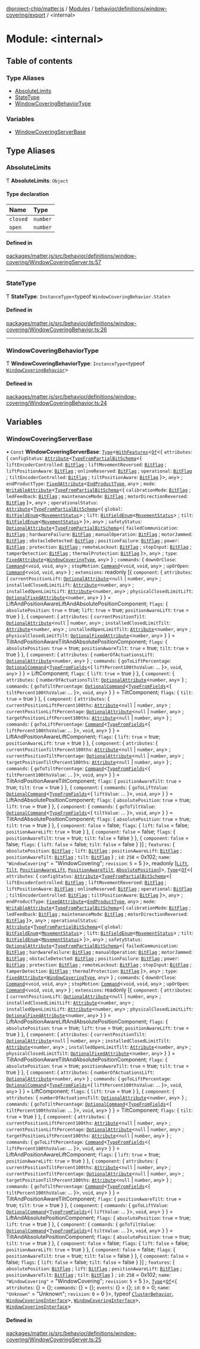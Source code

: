 [@project-chip/matter.js](../README.md) / [Modules](../modules.md) / [behavior/definitions/window-covering/export](behavior_definitions_window_covering_export.md) / \<internal\>

# Module: \<internal\>

## Table of contents

### Type Aliases

- [AbsoluteLimits](behavior_definitions_window_covering_export._internal_.md#absolutelimits)
- [StateType](behavior_definitions_window_covering_export._internal_.md#statetype)
- [WindowCoveringBehaviorType](behavior_definitions_window_covering_export._internal_.md#windowcoveringbehaviortype)

### Variables

- [WindowCoveringServerBase](behavior_definitions_window_covering_export._internal_.md#windowcoveringserverbase)

## Type Aliases

### AbsoluteLimits

Ƭ **AbsoluteLimits**: `Object`

#### Type declaration

| Name | Type |
| :------ | :------ |
| `closed` | `number` |
| `open` | `number` |

#### Defined in

[packages/matter.js/src/behavior/definitions/window-covering/WindowCoveringServer.ts:57](https://github.com/project-chip/matter.js/blob/0c058ae17fdba4c0b89b8b13c309011d51782299/packages/matter.js/src/behavior/definitions/window-covering/WindowCoveringServer.ts#L57)

___

### StateType

Ƭ **StateType**: `InstanceType`\<typeof `WindowCoveringBehavior.State`\>

#### Defined in

[packages/matter.js/src/behavior/definitions/window-covering/WindowCoveringBehavior.ts:26](https://github.com/project-chip/matter.js/blob/0c058ae17fdba4c0b89b8b13c309011d51782299/packages/matter.js/src/behavior/definitions/window-covering/WindowCoveringBehavior.ts#L26)

___

### WindowCoveringBehaviorType

Ƭ **WindowCoveringBehaviorType**: `InstanceType`\<typeof [`WindowCoveringBehavior`](behavior_definitions_window_covering_export.md#windowcoveringbehavior)\>

#### Defined in

[packages/matter.js/src/behavior/definitions/window-covering/WindowCoveringBehavior.ts:24](https://github.com/project-chip/matter.js/blob/0c058ae17fdba4c0b89b8b13c309011d51782299/packages/matter.js/src/behavior/definitions/window-covering/WindowCoveringBehavior.ts#L24)

## Variables

### WindowCoveringServerBase

• `Const` **WindowCoveringServerBase**: [`Type`](../interfaces/behavior_cluster_export.ClusterBehavior.Type.md)\<[`WithFeatures`](cluster_export.ClusterComposer.md#withfeatures)\<[`Of`](../interfaces/cluster_export.ClusterType.Of.md)\<\{ `attributes`: \{ `configStatus`: [`Attribute`](../interfaces/cluster_export.Attribute.md)\<[`TypeFromPartialBitSchema`](schema_export.md#typefrompartialbitschema)\<\{ `liftEncoderControlled`: [`BitFlag`](schema_export.md#bitflag) ; `liftMovementReversed`: [`BitFlag`](schema_export.md#bitflag) ; `liftPositionAware`: [`BitFlag`](schema_export.md#bitflag) ; `onlineReserved`: [`BitFlag`](schema_export.md#bitflag) ; `operational`: [`BitFlag`](schema_export.md#bitflag) ; `tiltEncoderControlled`: [`BitFlag`](schema_export.md#bitflag) ; `tiltPositionAware`: [`BitFlag`](schema_export.md#bitflag)  }\>, `any`\> ; `endProductType`: [`FixedAttribute`](../interfaces/cluster_export.FixedAttribute.md)\<[`EndProductType`](../enums/cluster_export.WindowCovering.EndProductType.md), `any`\> ; `mode`: [`WritableAttribute`](../interfaces/cluster_export.WritableAttribute.md)\<[`TypeFromPartialBitSchema`](schema_export.md#typefrompartialbitschema)\<\{ `calibrationMode`: [`BitFlag`](schema_export.md#bitflag) ; `ledFeedback`: [`BitFlag`](schema_export.md#bitflag) ; `maintenanceMode`: [`BitFlag`](schema_export.md#bitflag) ; `motorDirectionReversed`: [`BitFlag`](schema_export.md#bitflag)  }\>, `any`\> ; `operationalStatus`: [`Attribute`](../interfaces/cluster_export.Attribute.md)\<[`TypeFromPartialBitSchema`](schema_export.md#typefrompartialbitschema)\<\{ `global`: [`BitFieldEnum`](schema_export.md#bitfieldenum)\<[`MovementStatus`](../enums/cluster_export.WindowCovering.MovementStatus.md)\> ; `lift`: [`BitFieldEnum`](schema_export.md#bitfieldenum)\<[`MovementStatus`](../enums/cluster_export.WindowCovering.MovementStatus.md)\> ; `tilt`: [`BitFieldEnum`](schema_export.md#bitfieldenum)\<[`MovementStatus`](../enums/cluster_export.WindowCovering.MovementStatus.md)\>  }\>, `any`\> ; `safetyStatus`: [`OptionalAttribute`](../interfaces/cluster_export.OptionalAttribute.md)\<[`TypeFromPartialBitSchema`](schema_export.md#typefrompartialbitschema)\<\{ `failedCommunication`: [`BitFlag`](schema_export.md#bitflag) ; `hardwareFailure`: [`BitFlag`](schema_export.md#bitflag) ; `manualOperation`: [`BitFlag`](schema_export.md#bitflag) ; `motorJammed`: [`BitFlag`](schema_export.md#bitflag) ; `obstacleDetected`: [`BitFlag`](schema_export.md#bitflag) ; `positionFailure`: [`BitFlag`](schema_export.md#bitflag) ; `power`: [`BitFlag`](schema_export.md#bitflag) ; `protection`: [`BitFlag`](schema_export.md#bitflag) ; `remoteLockout`: [`BitFlag`](schema_export.md#bitflag) ; `stopInput`: [`BitFlag`](schema_export.md#bitflag) ; `tamperDetection`: [`BitFlag`](schema_export.md#bitflag) ; `thermalProtection`: [`BitFlag`](schema_export.md#bitflag)  }\>, `any`\> ; `type`: [`FixedAttribute`](../interfaces/cluster_export.FixedAttribute.md)\<[`WindowCoveringType`](../enums/cluster_export.WindowCovering.WindowCoveringType.md), `any`\>  } ; `commands`: \{ `downOrClose`: [`Command`](../interfaces/cluster_export.Command.md)\<`void`, `void`, `any`\> ; `stopMotion`: [`Command`](../interfaces/cluster_export.Command.md)\<`void`, `void`, `any`\> ; `upOrOpen`: [`Command`](../interfaces/cluster_export.Command.md)\<`void`, `void`, `any`\>  } ; `extensions`: readonly [\{ `component`: \{ `attributes`: \{ `currentPositionLift`: [`OptionalAttribute`](../interfaces/cluster_export.OptionalAttribute.md)\<``null`` \| `number`, `any`\> ; `installedClosedLimitLift`: [`Attribute`](../interfaces/cluster_export.Attribute.md)\<`number`, `any`\> ; `installedOpenLimitLift`: [`Attribute`](../interfaces/cluster_export.Attribute.md)\<`number`, `any`\> ; `physicalClosedLimitLift`: [`OptionalFixedAttribute`](../interfaces/cluster_export.OptionalFixedAttribute.md)\<`number`, `any`\>  }  } = LiftAndPositionAwareLiftAndAbsolutePositionComponent; `flags`: \{ `absolutePosition`: ``true`` = true; `lift`: ``true`` = true; `positionAwareLift`: ``true`` = true }  }, \{ `component`: \{ `attributes`: \{ `currentPositionTilt`: [`OptionalAttribute`](../interfaces/cluster_export.OptionalAttribute.md)\<``null`` \| `number`, `any`\> ; `installedClosedLimitTilt`: [`Attribute`](../interfaces/cluster_export.Attribute.md)\<`number`, `any`\> ; `installedOpenLimitTilt`: [`Attribute`](../interfaces/cluster_export.Attribute.md)\<`number`, `any`\> ; `physicalClosedLimitTilt`: [`OptionalFixedAttribute`](../interfaces/cluster_export.OptionalFixedAttribute.md)\<`number`, `any`\>  }  } = TiltAndPositionAwareTiltAndAbsolutePositionComponent; `flags`: \{ `absolutePosition`: ``true`` = true; `positionAwareTilt`: ``true`` = true; `tilt`: ``true`` = true }  }, \{ `component`: \{ `attributes`: \{ `numberOfActuationsLift`: [`OptionalAttribute`](../interfaces/cluster_export.OptionalAttribute.md)\<`number`, `any`\>  } ; `commands`: \{ `goToLiftPercentage`: [`OptionalCommand`](../interfaces/cluster_export.OptionalCommand.md)\<[`TypeFromFields`](tlv_export.md#typefromfields)\<\{ `liftPercent100thsValue`: ...  }\>, `void`, `any`\>  }  } = LiftComponent; `flags`: \{ `lift`: ``true`` = true }  }, \{ `component`: \{ `attributes`: \{ `numberOfActuationsTilt`: [`OptionalAttribute`](../interfaces/cluster_export.OptionalAttribute.md)\<`number`, `any`\>  } ; `commands`: \{ `goToTiltPercentage`: [`OptionalCommand`](../interfaces/cluster_export.OptionalCommand.md)\<[`TypeFromFields`](tlv_export.md#typefromfields)\<\{ `tiltPercent100thsValue`: ...  }\>, `void`, `any`\>  }  } = TiltComponent; `flags`: \{ `tilt`: ``true`` = true }  }, \{ `component`: \{ `attributes`: \{ `currentPositionLiftPercent100ths`: [`Attribute`](../interfaces/cluster_export.Attribute.md)\<``null`` \| `number`, `any`\> ; `currentPositionLiftPercentage`: [`OptionalAttribute`](../interfaces/cluster_export.OptionalAttribute.md)\<``null`` \| `number`, `any`\> ; `targetPositionLiftPercent100ths`: [`Attribute`](../interfaces/cluster_export.Attribute.md)\<``null`` \| `number`, `any`\>  } ; `commands`: \{ `goToLiftPercentage`: [`Command`](../interfaces/cluster_export.Command.md)\<[`TypeFromFields`](tlv_export.md#typefromfields)\<\{ `liftPercent100thsValue`: ...  }\>, `void`, `any`\>  }  } = LiftAndPositionAwareLiftComponent; `flags`: \{ `lift`: ``true`` = true; `positionAwareLift`: ``true`` = true }  }, \{ `component`: \{ `attributes`: \{ `currentPositionTiltPercent100ths`: [`Attribute`](../interfaces/cluster_export.Attribute.md)\<``null`` \| `number`, `any`\> ; `currentPositionTiltPercentage`: [`OptionalAttribute`](../interfaces/cluster_export.OptionalAttribute.md)\<``null`` \| `number`, `any`\> ; `targetPositionTiltPercent100ths`: [`Attribute`](../interfaces/cluster_export.Attribute.md)\<``null`` \| `number`, `any`\>  } ; `commands`: \{ `goToTiltPercentage`: [`Command`](../interfaces/cluster_export.Command.md)\<[`TypeFromFields`](tlv_export.md#typefromfields)\<\{ `tiltPercent100thsValue`: ...  }\>, `void`, `any`\>  }  } = TiltAndPositionAwareTiltComponent; `flags`: \{ `positionAwareTilt`: ``true`` = true; `tilt`: ``true`` = true }  }, \{ `component`: \{ `commands`: \{ `goToLiftValue`: [`OptionalCommand`](../interfaces/cluster_export.OptionalCommand.md)\<[`TypeFromFields`](tlv_export.md#typefromfields)\<\{ `liftValue`: ...  }\>, `void`, `any`\>  }  } = LiftAndAbsolutePositionComponent; `flags`: \{ `absolutePosition`: ``true`` = true; `lift`: ``true`` = true }  }, \{ `component`: \{ `commands`: \{ `goToTiltValue`: [`OptionalCommand`](../interfaces/cluster_export.OptionalCommand.md)\<[`TypeFromFields`](tlv_export.md#typefromfields)\<\{ `tiltValue`: ...  }\>, `void`, `any`\>  }  } = TiltAndAbsolutePositionComponent; `flags`: \{ `absolutePosition`: ``true`` = true; `tilt`: ``true`` = true }  }, \{ `component`: ``false`` = false; `flags`: \{ `lift`: ``false`` = false; `positionAwareLift`: ``true`` = true }  }, \{ `component`: ``false`` = false; `flags`: \{ `positionAwareTilt`: ``true`` = true; `tilt`: ``false`` = false }  }, \{ `component`: ``false`` = false; `flags`: \{ `lift`: ``false`` = false; `tilt`: ``false`` = false }  }] ; `features`: \{ `absolutePosition`: [`BitFlag`](schema_export.md#bitflag) ; `lift`: [`BitFlag`](schema_export.md#bitflag) ; `positionAwareLift`: [`BitFlag`](schema_export.md#bitflag) ; `positionAwareTilt`: [`BitFlag`](schema_export.md#bitflag) ; `tilt`: [`BitFlag`](schema_export.md#bitflag)  } ; `id`: ``258`` = 0x102; `name`: ``"WindowCovering"`` = "WindowCovering"; `revision`: ``5`` = 5 }\>, readonly [[`Lift`](../enums/cluster_export.WindowCovering.Feature.md#lift), [`Tilt`](../enums/cluster_export.WindowCovering.Feature.md#tilt), [`PositionAwareLift`](../enums/cluster_export.WindowCovering.Feature.md#positionawarelift), [`PositionAwareTilt`](../enums/cluster_export.WindowCovering.Feature.md#positionawaretilt), [`AbsolutePosition`](../enums/cluster_export.WindowCovering.Feature.md#absoluteposition)]\>, [`Type`](../interfaces/behavior_cluster_export.ClusterBehavior.Type.md)\<[`Of`](../interfaces/cluster_export.ClusterType.Of.md)\<\{ `attributes`: \{ `configStatus`: [`Attribute`](../interfaces/cluster_export.Attribute.md)\<[`TypeFromPartialBitSchema`](schema_export.md#typefrompartialbitschema)\<\{ `liftEncoderControlled`: [`BitFlag`](schema_export.md#bitflag) ; `liftMovementReversed`: [`BitFlag`](schema_export.md#bitflag) ; `liftPositionAware`: [`BitFlag`](schema_export.md#bitflag) ; `onlineReserved`: [`BitFlag`](schema_export.md#bitflag) ; `operational`: [`BitFlag`](schema_export.md#bitflag) ; `tiltEncoderControlled`: [`BitFlag`](schema_export.md#bitflag) ; `tiltPositionAware`: [`BitFlag`](schema_export.md#bitflag)  }\>, `any`\> ; `endProductType`: [`FixedAttribute`](../interfaces/cluster_export.FixedAttribute.md)\<[`EndProductType`](../enums/cluster_export.WindowCovering.EndProductType.md), `any`\> ; `mode`: [`WritableAttribute`](../interfaces/cluster_export.WritableAttribute.md)\<[`TypeFromPartialBitSchema`](schema_export.md#typefrompartialbitschema)\<\{ `calibrationMode`: [`BitFlag`](schema_export.md#bitflag) ; `ledFeedback`: [`BitFlag`](schema_export.md#bitflag) ; `maintenanceMode`: [`BitFlag`](schema_export.md#bitflag) ; `motorDirectionReversed`: [`BitFlag`](schema_export.md#bitflag)  }\>, `any`\> ; `operationalStatus`: [`Attribute`](../interfaces/cluster_export.Attribute.md)\<[`TypeFromPartialBitSchema`](schema_export.md#typefrompartialbitschema)\<\{ `global`: [`BitFieldEnum`](schema_export.md#bitfieldenum)\<[`MovementStatus`](../enums/cluster_export.WindowCovering.MovementStatus.md)\> ; `lift`: [`BitFieldEnum`](schema_export.md#bitfieldenum)\<[`MovementStatus`](../enums/cluster_export.WindowCovering.MovementStatus.md)\> ; `tilt`: [`BitFieldEnum`](schema_export.md#bitfieldenum)\<[`MovementStatus`](../enums/cluster_export.WindowCovering.MovementStatus.md)\>  }\>, `any`\> ; `safetyStatus`: [`OptionalAttribute`](../interfaces/cluster_export.OptionalAttribute.md)\<[`TypeFromPartialBitSchema`](schema_export.md#typefrompartialbitschema)\<\{ `failedCommunication`: [`BitFlag`](schema_export.md#bitflag) ; `hardwareFailure`: [`BitFlag`](schema_export.md#bitflag) ; `manualOperation`: [`BitFlag`](schema_export.md#bitflag) ; `motorJammed`: [`BitFlag`](schema_export.md#bitflag) ; `obstacleDetected`: [`BitFlag`](schema_export.md#bitflag) ; `positionFailure`: [`BitFlag`](schema_export.md#bitflag) ; `power`: [`BitFlag`](schema_export.md#bitflag) ; `protection`: [`BitFlag`](schema_export.md#bitflag) ; `remoteLockout`: [`BitFlag`](schema_export.md#bitflag) ; `stopInput`: [`BitFlag`](schema_export.md#bitflag) ; `tamperDetection`: [`BitFlag`](schema_export.md#bitflag) ; `thermalProtection`: [`BitFlag`](schema_export.md#bitflag)  }\>, `any`\> ; `type`: [`FixedAttribute`](../interfaces/cluster_export.FixedAttribute.md)\<[`WindowCoveringType`](../enums/cluster_export.WindowCovering.WindowCoveringType.md), `any`\>  } ; `commands`: \{ `downOrClose`: [`Command`](../interfaces/cluster_export.Command.md)\<`void`, `void`, `any`\> ; `stopMotion`: [`Command`](../interfaces/cluster_export.Command.md)\<`void`, `void`, `any`\> ; `upOrOpen`: [`Command`](../interfaces/cluster_export.Command.md)\<`void`, `void`, `any`\>  } ; `extensions`: readonly [\{ `component`: \{ `attributes`: \{ `currentPositionLift`: [`OptionalAttribute`](../interfaces/cluster_export.OptionalAttribute.md)\<``null`` \| `number`, `any`\> ; `installedClosedLimitLift`: [`Attribute`](../interfaces/cluster_export.Attribute.md)\<`number`, `any`\> ; `installedOpenLimitLift`: [`Attribute`](../interfaces/cluster_export.Attribute.md)\<`number`, `any`\> ; `physicalClosedLimitLift`: [`OptionalFixedAttribute`](../interfaces/cluster_export.OptionalFixedAttribute.md)\<`number`, `any`\>  }  } = LiftAndPositionAwareLiftAndAbsolutePositionComponent; `flags`: \{ `absolutePosition`: ``true`` = true; `lift`: ``true`` = true; `positionAwareLift`: ``true`` = true }  }, \{ `component`: \{ `attributes`: \{ `currentPositionTilt`: [`OptionalAttribute`](../interfaces/cluster_export.OptionalAttribute.md)\<``null`` \| `number`, `any`\> ; `installedClosedLimitTilt`: [`Attribute`](../interfaces/cluster_export.Attribute.md)\<`number`, `any`\> ; `installedOpenLimitTilt`: [`Attribute`](../interfaces/cluster_export.Attribute.md)\<`number`, `any`\> ; `physicalClosedLimitTilt`: [`OptionalFixedAttribute`](../interfaces/cluster_export.OptionalFixedAttribute.md)\<`number`, `any`\>  }  } = TiltAndPositionAwareTiltAndAbsolutePositionComponent; `flags`: \{ `absolutePosition`: ``true`` = true; `positionAwareTilt`: ``true`` = true; `tilt`: ``true`` = true }  }, \{ `component`: \{ `attributes`: \{ `numberOfActuationsLift`: [`OptionalAttribute`](../interfaces/cluster_export.OptionalAttribute.md)\<`number`, `any`\>  } ; `commands`: \{ `goToLiftPercentage`: [`OptionalCommand`](../interfaces/cluster_export.OptionalCommand.md)\<[`TypeFromFields`](tlv_export.md#typefromfields)\<\{ `liftPercent100thsValue`: ...  }\>, `void`, `any`\>  }  } = LiftComponent; `flags`: \{ `lift`: ``true`` = true }  }, \{ `component`: \{ `attributes`: \{ `numberOfActuationsTilt`: [`OptionalAttribute`](../interfaces/cluster_export.OptionalAttribute.md)\<`number`, `any`\>  } ; `commands`: \{ `goToTiltPercentage`: [`OptionalCommand`](../interfaces/cluster_export.OptionalCommand.md)\<[`TypeFromFields`](tlv_export.md#typefromfields)\<\{ `tiltPercent100thsValue`: ...  }\>, `void`, `any`\>  }  } = TiltComponent; `flags`: \{ `tilt`: ``true`` = true }  }, \{ `component`: \{ `attributes`: \{ `currentPositionLiftPercent100ths`: [`Attribute`](../interfaces/cluster_export.Attribute.md)\<``null`` \| `number`, `any`\> ; `currentPositionLiftPercentage`: [`OptionalAttribute`](../interfaces/cluster_export.OptionalAttribute.md)\<``null`` \| `number`, `any`\> ; `targetPositionLiftPercent100ths`: [`Attribute`](../interfaces/cluster_export.Attribute.md)\<``null`` \| `number`, `any`\>  } ; `commands`: \{ `goToLiftPercentage`: [`Command`](../interfaces/cluster_export.Command.md)\<[`TypeFromFields`](tlv_export.md#typefromfields)\<\{ `liftPercent100thsValue`: ...  }\>, `void`, `any`\>  }  } = LiftAndPositionAwareLiftComponent; `flags`: \{ `lift`: ``true`` = true; `positionAwareLift`: ``true`` = true }  }, \{ `component`: \{ `attributes`: \{ `currentPositionTiltPercent100ths`: [`Attribute`](../interfaces/cluster_export.Attribute.md)\<``null`` \| `number`, `any`\> ; `currentPositionTiltPercentage`: [`OptionalAttribute`](../interfaces/cluster_export.OptionalAttribute.md)\<``null`` \| `number`, `any`\> ; `targetPositionTiltPercent100ths`: [`Attribute`](../interfaces/cluster_export.Attribute.md)\<``null`` \| `number`, `any`\>  } ; `commands`: \{ `goToTiltPercentage`: [`Command`](../interfaces/cluster_export.Command.md)\<[`TypeFromFields`](tlv_export.md#typefromfields)\<\{ `tiltPercent100thsValue`: ...  }\>, `void`, `any`\>  }  } = TiltAndPositionAwareTiltComponent; `flags`: \{ `positionAwareTilt`: ``true`` = true; `tilt`: ``true`` = true }  }, \{ `component`: \{ `commands`: \{ `goToLiftValue`: [`OptionalCommand`](../interfaces/cluster_export.OptionalCommand.md)\<[`TypeFromFields`](tlv_export.md#typefromfields)\<\{ `liftValue`: ...  }\>, `void`, `any`\>  }  } = LiftAndAbsolutePositionComponent; `flags`: \{ `absolutePosition`: ``true`` = true; `lift`: ``true`` = true }  }, \{ `component`: \{ `commands`: \{ `goToTiltValue`: [`OptionalCommand`](../interfaces/cluster_export.OptionalCommand.md)\<[`TypeFromFields`](tlv_export.md#typefromfields)\<\{ `tiltValue`: ...  }\>, `void`, `any`\>  }  } = TiltAndAbsolutePositionComponent; `flags`: \{ `absolutePosition`: ``true`` = true; `tilt`: ``true`` = true }  }, \{ `component`: ``false`` = false; `flags`: \{ `lift`: ``false`` = false; `positionAwareLift`: ``true`` = true }  }, \{ `component`: ``false`` = false; `flags`: \{ `positionAwareTilt`: ``true`` = true; `tilt`: ``false`` = false }  }, \{ `component`: ``false`` = false; `flags`: \{ `lift`: ``false`` = false; `tilt`: ``false`` = false }  }] ; `features`: \{ `absolutePosition`: [`BitFlag`](schema_export.md#bitflag) ; `lift`: [`BitFlag`](schema_export.md#bitflag) ; `positionAwareLift`: [`BitFlag`](schema_export.md#bitflag) ; `positionAwareTilt`: [`BitFlag`](schema_export.md#bitflag) ; `tilt`: [`BitFlag`](schema_export.md#bitflag)  } ; `id`: ``258`` = 0x102; `name`: ``"WindowCovering"`` = "WindowCovering"; `revision`: ``5`` = 5 }\>, [`Type`](../interfaces/behavior_cluster_export.ClusterBehavior.Type.md)\<[`Of`](../interfaces/cluster_export.ClusterType.Of.md)\<\{ `attributes`: {} = \{}; `commands`: {} = \{}; `events`: {} = \{}; `id`: ``0`` = 0; `name`: ``"Unknown"`` = "Unknown"; `revision`: ``0`` = 0 }\>, typeof [`ClusterBehavior`](behavior_cluster_export.ClusterBehavior.md), [`WindowCoveringInterface`](behavior_definitions_window_covering_export.md#windowcoveringinterface)\>, [`WindowCoveringInterface`](behavior_definitions_window_covering_export.md#windowcoveringinterface)\>, [`WindowCoveringInterface`](behavior_definitions_window_covering_export.md#windowcoveringinterface)\>

#### Defined in

[packages/matter.js/src/behavior/definitions/window-covering/WindowCoveringServer.ts:25](https://github.com/project-chip/matter.js/blob/0c058ae17fdba4c0b89b8b13c309011d51782299/packages/matter.js/src/behavior/definitions/window-covering/WindowCoveringServer.ts#L25)
